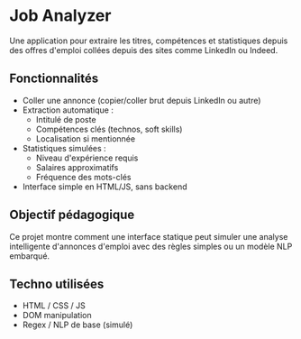 # Job Analyzer

Une application pour extraire les titres, compétences et statistiques depuis des offres d'emploi collées depuis des sites comme LinkedIn ou Indeed.

## Fonctionnalités
- Coller une annonce (copier/coller brut depuis LinkedIn ou autre)
- Extraction automatique :
  - Intitulé de poste
  - Compétences clés (technos, soft skills)
  - Localisation si mentionnée
- Statistiques simulées :
  - Niveau d'expérience requis
  - Salaires approximatifs
  - Fréquence des mots-clés
- Interface simple en HTML/JS, sans backend

## Objectif pédagogique
Ce projet montre comment une interface statique peut simuler une analyse intelligente d'annonces d'emploi avec des règles simples ou un modèle NLP embarqué.

## Techno utilisées
- HTML / CSS / JS
- DOM manipulation
- Regex / NLP de base (simulé)
